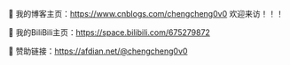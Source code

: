 🔗 我的博客主页：https://www.cnblogs.com/chengcheng0v0 欢迎来访！！！

🧨 我的BiliBili主页：https://space.bilibili.com/675279872

🧧 赞助链接：https://afdian.net/@chengcheng0v0
